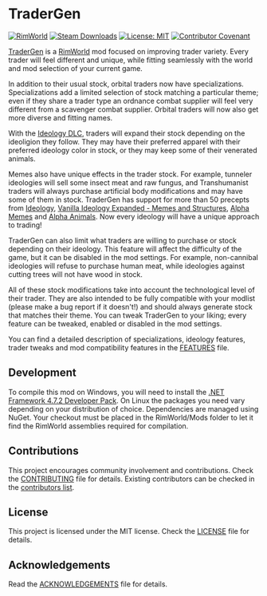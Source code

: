 TraderGen
===

[![RimWorld](https://img.shields.io/badge/RimWorld-1.4-informational)](https://rimworldgame.com/) [![Steam Downloads](https://img.shields.io/steam/downloads/2804121197)](https://steamcommunity.com/sharedfiles/filedetails/?id=2804121197) [![License: MIT](https://img.shields.io/badge/License-MIT-yellow.svg)](https://opensource.org/licenses/MIT) [![Contributor Covenant](https://img.shields.io/badge/Contributor%20Covenant-2.1-4baaaa.svg)](CODE_OF_CONDUCT.md)

[TraderGen](https://steamcommunity.com/sharedfiles/filedetails/?id=2804121197) is a [RimWorld](https://rimworldgame.com/) mod focused on improving trader variety. Every trader will feel different and unique, while fitting seamlessly with the world and mod selection of your current game.

In addition to their usual stock, orbital traders now have specializations. Specializations add a limited selection of stock matching a particular theme; even if they share a trader type an ordnance combat supplier will feel very different from a scavenger combat supplier. Orbital traders will now also get more diverse and fitting names.

With the [Ideology DLC](https://rimworldgame.com/ideology/), traders will expand their stock depending on the ideoligion they follow. They may have their preferred apparel with their preferred ideology color in stock, or they may keep some of their venerated animals.

Memes also have unique effects in the trader stock. For example, tunneler ideologies will sell some insect meat and raw fungus, and Transhumanist traders will always purchase artificial body modifications and may have some of them in stock. TraderGen has support for more than 50 precepts from [Ideology](https://rimworldwiki.com/wiki/Ideoligion#Precepts), [Vanilla Ideology Expanded - Memes and Structures](https://steamcommunity.com/sharedfiles/filedetails/?id=2636329500), [Alpha Memes](https://steamcommunity.com/sharedfiles/filedetails/?id=2661356814) and [Alpha Animals](https://steamcommunity.com/sharedfiles/filedetails/?id=1541721856). Now every ideology will have a unique approach to trading!

TraderGen can also limit what traders are willing to purchase or stock depending on their ideology. This feature will affect the difficulty of the game, but it can be disabled in the mod settings. For example, non-cannibal ideologies will refuse to purchase human meat, while ideologies against cutting trees will not have wood in stock.

All of these stock modifications take into account the technological level of their trader. They are also intended to be fully compatible with your modlist (please make a bug report if it doesn't!) and should always generate stock that matches their theme. You can tweak TraderGen to your liking; every feature can be tweaked, enabled or disabled in the mod settings.

You can find a detailed description of specializations, ideology features, trader tweaks and mod compatibility features in the [FEATURES](FEATURES.md) file.

Development
---

To compile this mod on Windows, you will need to install the [.NET Framework 4.7.2 Developer Pack](https://dotnet.microsoft.com/en-us/download/dotnet-framework/net472). On Linux the packages you need vary depending on your distribution of choice. Dependencies are managed using NuGet. Your checkout must be placed in the RimWorld/Mods folder to let it find the RimWorld assemblies required for compilation.

Contributions
---

This project encourages community involvement and contributions. Check the [CONTRIBUTING](CONTRIBUTING.md) file for details. Existing contributors can be checked in the [contributors list](https://gitlab.com/joseasoler/tradergen/-/graphs/main).

License
---

This project is licensed under the MIT license. Check the [LICENSE](LICENSE) file for details.

Acknowledgements
---

Read the [ACKNOWLEDGEMENTS](ACKNOWLEDGEMENTS.md) file for details.
